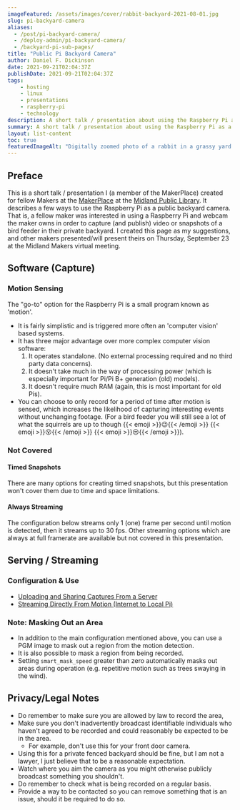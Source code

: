 ```yaml
---
imageFeatured: /assets/images/cover/rabbit-backyard-2021-08-01.jpg
slug: pi-backyard-camera
aliases:
  - /post/pi-backyard-camera/
  - /deploy-admin/pi-backyard-camera/
  - /backyard-pi-sub-pages/
title: "Public Pi Backyard Camera"
author: Daniel F. Dickinson
date: 2021-09-21T02:04:37Z
publishDate: 2021-09-21T02:04:37Z
tags:
    - hosting
    - linux
    - presentations
    - raspberry-pi
    - technology
description: A short talk / presentation about using the Raspberry Pi as a Public Backyard Camera (e.g. live streamed or time lagged snapshots of a bird feeder).
summary: A short talk / presentation about using the Raspberry Pi as a Public Backyard Camera (e.g. live streamed or time lagged snapshots of a bird feeder).
layout: list-content
toc: true
featuredImageAlt: "Digitally zoomed photo of a rabbit in a grassy yard (quite distorted due to zoom level)"
---
```


## Preface

This is a short talk / presentation I (a member of the MakerPlace) created for fellow Makers at the [MakerPlace](https://midlandlibrary.com/the-mpl-makerplace/) at the [Midland Public Library](https://midlandlibrary.com/). It describes a few ways to use the Raspberry Pi as a public backyard camera. That is, a fellow maker was interested in using a Raspberry Pi and webcam the maker owns in order to capture (and publish) video or snapshots of a bird feeder in their private backyard. I created this page as my suggestions, and other makers presented/will present theirs on Thursday, September 23 at the Midland Makers virtual meeting.

## Software (Capture)

### Motion Sensing

The "go-to" option for the Raspberry Pi is a small program known as 'motion'.

* It is fairly simplistic and is triggered more often an 'computer vision' based systems.
* It has three major advantage over more complex computer vision software:
  1. It operates standalone. (No external processing required and no third party data concerns).
  2. It doesn't take much in the way of processing power (which is especially important for Pi/Pi B+ generation (old) models).
  3. It doesn't require much RAM (again, this is most important for old Pis).
* You can choose to only record for a period of time after motion is sensed, which increases the likelihood of capturing interesting events without unchanging footage. (For a bird feeder you will still see a lot of what the squirrels are up to though {{< emoji >}}:wink:{{< /emoji >}} {{< emoji >}}:open_mouth:{{< /emoji >}} {{< emoji >}}:unamused:{{< /emoji >}}).

### Not Covered

#### Timed Snapshots

There are many options for creating timed snapshots, but this presentation won't cover them due to time and space limitations.

#### Always Streaming

The configuration below streams only 1 (one) frame per second until motion is detected, then it streams up to 30 fps. Other streaming options which are always at full framerate are available but not covered in this presentation.

## Serving / Streaming

### Configuration & Use

* [Uploading and Sharing Captures From a Server](backyard-pi-upload-serve/)
* [Streaming Directly From Motion (Internet to Local Pi)](backyard-pi-streaming/)

### Note: Masking Out an Area

* In addition to the main configuration mentioned above, you can use a PGM image to mask out a region from the motion detection.
* It is also possible to mask a region from being recorded.
* Setting ``smart_mask_speed`` greater than zero automatically masks out areas during operation (e.g. repetitive motion such as trees swaying in the wind).

## Privacy/Legal Notes

* Do remember to make sure you are allowed by law to record the area,
* Make sure you don't inadvertently broadcast identifiable individuals who haven't agreed to be recorded and could reasonably be expected to be in the area.
  * For example, don't use this for your front door camera.
* Using this for a private fenced backyard should be fine, but I am not a lawyer, I just believe that to be a reasonable expectation.
* Watch where you aim the camera as you might otherwise publicly broadcast something you shouldn't.
* Do remember to check what is being recorded on a regular basis.
* Provide a way to be contacted so you can remove something that is an issue, should it be required to do so.
